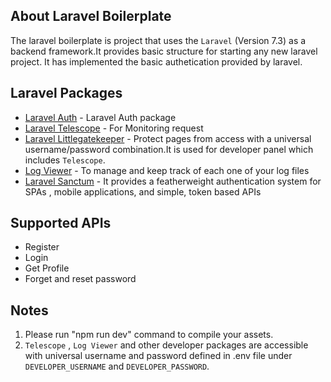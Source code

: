 ## About Laravel Boilerplate

The laravel boilerplate is project that uses the `Laravel` (Version 7.3) as a backend framework.It provides basic structure for starting any new laravel project.
It has implemented the basic authetication provided by laravel.


## Laravel Packages

- [Laravel Auth](https://laravel.com/docs/7.x/authentication#included-routing) - Laravel Auth package
- [Laravel Telescope](https://laravel.com/docs/7.x/telescope) - For Monitoring request
- [Laravel Littlegatekeeper](https://github.com/spatie/laravel-littlegatekeeper) - Protect pages from access with a universal username/password combination.It is used for developer panel which includes `Telescope`.
- [Log Viewer](https://github.com/ARCANEDEV/LogViewer) - To manage and keep track of each one of your log files
- [Laravel Sanctum](https://laravel.com/docs/8.x/sanctum) - It provides a featherweight authentication system for SPAs , mobile applications, and simple, token based APIs

## Supported APIs

- Register
- Login
- Get Profile
- Forget and reset password

## Notes

1. Please run "npm run dev" command to compile your assets.
2. `Telescope` , `Log Viewer` and other developer packages are accessible with universal username and password defined in .env file under `DEVELOPER_USERNAME` and `DEVELOPER_PASSWORD`.


